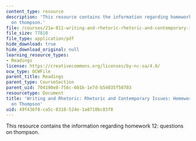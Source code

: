 ```yaml
---
content_type: resource
description: 'This resource contains the information regarding homework 12: questions
  on thompson.'
file: /courses/21w-011-writing-and-rhetoric-rhetoric-and-contemporary-issues-fall-2015/49f436f8ca5c8318524e1a8710bc83f8_MIT21W_011F15_HW12.pdf
file_size: 77810
file_type: application/pdf
hide_download: true
hide_download_original: null
learning_resource_types:
- Readings
license: https://creativecommons.org/licenses/by-nc-sa/4.0/
ocw_type: OCWFile
parent_title: Readings
parent_type: CourseSection
parent_uid: 704190e8-756c-601b-1e7d-b54035f50703
resourcetype: Document
title: 'Writing and Rhetoric: Rhetoric and Contemporary Issues: Homework 12: Questions
  on Thompson'
uid: 49f436f8-ca5c-8318-524e-1a8710bc83f8
---
```

This resource contains the information regarding homework 12: questions on thompson.
